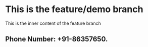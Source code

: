 # This is the feature/demo branch

This is the inner content of the feature branch
## Phone Number: +91-86357650.
